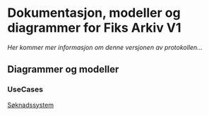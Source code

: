 # Dokumentasjon, modeller og diagrammer for Fiks Arkiv V1

*Her kommer mer informasjon om denne versjonen av protokollen...*

## Diagrammer og modeller

### UseCases 
[Søknadssystem](UseCases/Søknadssystem/README.md)



